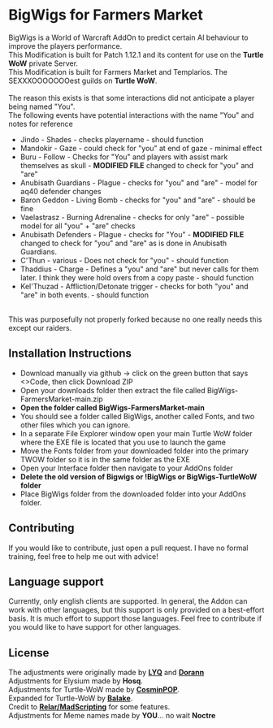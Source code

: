 # BigWigs for Farmers Market
BigWigs is a World of Warcraft AddOn to predict certain AI behaviour to improve the players performance.<br>
This Modification is built for Patch 1.12.1 and its content for use on the <b>Turtle WoW</b> private Server.<br>
This Modification is built for Farmers Market and Templarios. The SEXXXOOOOOOOest guilds on <b>Turtle WoW</b>.<br>
<br>
The reason this exists is that some interactions did not anticipate a player being named "You".<br>
The following events have potential interactions with the name "You" and notes for reference<br>
- Jindo - Shades - checks playername - should function
- Mandokir - Gaze - could check for "you" at end of gaze - minimal effect
- Buru - Follow - Checks for "You" and players with assist mark themselves as skull - <b>MODIFIED FILE</b> changed to check for "you" and "are"
- Anubisath Guardians - Plague - checks for "you" and "are" - model for aq40 defender changes
- Baron Geddon - Living Bomb - checks for "you" and "are" - should be fine
- Vaelastrasz - Burning Adrenaline - checks for only "are" - possible model for all "you" + "are" checks
- Anubisath Defenders - Plague - checks for "You" - <b>MODIFIED FILE</b> changed to check for "you" and "are" as is done in Anubisath Guardians.
- C'Thun - various - Does not check for "you" - should function
- Thaddius - Charge - Defines a "you" and "are" but never calls for them later. I think they were hold overs from a copy paste - should function
- Kel'Thuzad - Affliction/Detonate trigger - checks for both "you" and "are" in both events. - should function
<br>
This was purposefully not properly forked because no one really needs this except our raiders.<br>

## Installation Instructions
- Download manually via github -> click on the green button that says <>Code, then click Download ZIP
- Open your downloads folder then extract the file called BigWigs-FarmersMarket-main.zip
- <b>Open the folder called BigWigs-FarmersMarket-main</b>
- You should see a folder called BigWigs, another called Fonts, and two other files which you can ignore.
- In a separate File Explorer window open your main Turtle WoW folder where the EXE file is located that you use to launch the game
- Move the Fonts folder from your downloaded folder into the primary TWOW folder so it is in the same folder as the EXE
- Open your Interface folder then navigate to your AddOns folder
- <b>Delete the old version of Bigwigs or !BigWigs or BigWigs-TurtleWoW folder</b>
- Place BigWigs folder from the downloaded folder into your AddOns folder.

## Contributing
If you would like to contribute, just open a pull request.
I have no formal training, feel free to help me out with advice!<br>

## Language support
Currently, only english clients are supported. In general, the Addon can work with other languages, but this support is only provided on a best-effort basis. It is much effort to support those languages. Feel free to contribute if you would like to have support for other languages.

## License
The adjustments were originally made by <a href="https://github.com/MOUZU"><b>LYQ</b></a> and <a href="https://github.com/xorann/BigWigs"><b>Dorann</b></a><br>
Adjustments for Elysium made by <b>Hosq</b>.<br>
Adjustments for Turtle-WoW made by <b><a href="https://github.com/CosminPOP/BigWigs">CosminPOP</a></b>.<br>
Expanded for Turtle-WoW  by <b><a href="https://github.com/balakethelock/BigWigs">Balake</a></b>.<br>
Credit to <b><a href="https://github.com/madScripting/BigWigs-TurtleWoW">Relar/MadScripting</a></b> for some features.<br>
Adjustments for Meme names made by <b>YOU</b>... no wait <b>Noctre</b>
